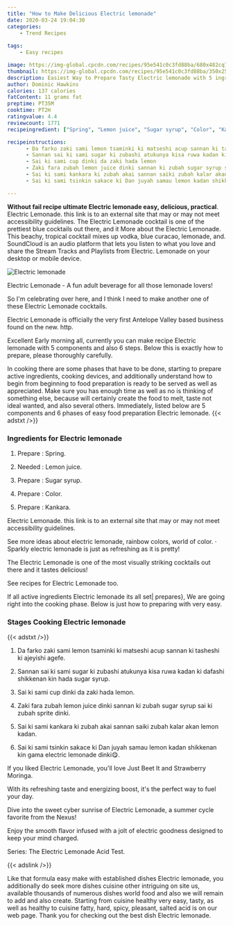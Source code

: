 ```yaml
---
title: "How to Make Delicious Electric lemonade"
date: 2020-03-24 19:04:30
categories:
    - Trend Recipes
    
tags:
    - Easy recipes

image: https://img-global.cpcdn.com/recipes/95e541c0c3fd88ba/680x482cq70/electric-lemonade-recipe-main-photo.jpg
thumbnail: https://img-global.cpcdn.com/recipes/95e541c0c3fd88ba/350x250cq70/electric-lemonade-recipe-main-photo.jpg
description: Easiest Way to Prepare Tasty Electric lemonade with 5 ingredients and 6 stages of easy cooking.
author: Dominic Hawkins
calories: 137 calories
fatContent: 11 grams fat
preptime: PT35M
cooktime: PT2H
ratingvalue: 4.4
reviewcount: 1771
recipeingredient: ["Spring", "Lemon juice", "Sugar syrup", "Color", "Kankara"]

recipeinstructions: 
      - Da farko zaki sami lemon tsaminki ki matseshi acup sannan ki tasheshi ki ajeyishi agefe 
      - Sannan sai ki sami sugar ki zubashi atukunya kisa ruwa kadan ki dafashi shikkenan kin hada sugar syrup 
      - Sai ki sami cup dinki da zaki hada lemon 
      - Zaki fara zubah lemon juice dinki sannan ki zubah sugar syrup sai ki zubah sprite dinki 
      - Sai ki sami kankara ki zubah akai sannan saiki zubah kalar akan lemon kadan 
      - Sai ki sami tsinkin sakace ki Dan juyah samau lemon kadan shikkenan kin gama electric lemonade dinki

---
```




**Without fail recipe ultimate Electric lemonade easy, delicious, practical**. Electric Lemonade. this link is to an external site that may or may not meet accessibility guidelines. The Electric Lemonade cocktail is one of the prettiest blue cocktails out there, and it More about the Electric Lemonade. This beachy, tropical cocktail mixes up vodka, blue curacao, lemonade, and. SoundCloud is an audio platform that lets you listen to what you love and share the Stream Tracks and Playlists from Electric. Lemonade on your desktop or mobile device.


![Electric lemonade](https://img-global.cpcdn.com/recipes/95e541c0c3fd88ba/680x482cq70/electric-lemonade-recipe-main-photo.jpg "Electric lemonade")



Electric Lemonade - A fun adult beverage for all those lemonade lovers!

So I&#39;m celebrating over here, and I think I need to make another one of these Electric Lemonade cocktails.

Electric Lemonade is officially the very first Antelope Valley based business found on the new. http.


Excellent Early morning all, currently you can make recipe Electric lemonade with 5 components and also 6 steps. Below this is exactly how to prepare, please thoroughly carefully.

In cooking there are some phases that have to be done, starting to prepare active ingredients, cooking devices, and additionally understand how to begin from beginning to food preparation is ready to be served as well as appreciated. Make sure you has enough time as well as no is thinking of something else, because will certainly create the food to melt, taste not ideal wanted, and also several others. Immediately, listed below are 5 components and 6 phases of easy food preparation Electric lemonade.
{{< adstxt />}}

### Ingredients for Electric lemonade


1. Prepare  : Spring.

1. Needed  : Lemon juice.

1. Prepare  : Sugar syrup.

1. Prepare  : Color.

1. Prepare  : Kankara.


Electric Lemonade. this link is to an external site that may or may not meet accessibility guidelines.

See more ideas about electric lemonade, rainbow colors, world of color. · Sparkly electric lemonade is just as refreshing as it is pretty!

The Electric Lemonade is one of the most visually striking cocktails out there and it tastes delicious!

See recipes for Electric Lemonade too.


If all active ingredients Electric lemonade its all set| prepares}, We are going right into the cooking phase. Below is just how to preparing with very easy.

### Stages Cooking Electric lemonade

{{< adstxt />}}


1. Da farko zaki sami lemon tsaminki ki matseshi acup sannan ki tasheshi ki ajeyishi agefe.



1. Sannan sai ki sami sugar ki zubashi atukunya kisa ruwa kadan ki dafashi shikkenan kin hada sugar syrup.



1. Sai ki sami cup dinki da zaki hada lemon.



1. Zaki fara zubah lemon juice dinki sannan ki zubah sugar syrup sai ki zubah sprite dinki.



1. Sai ki sami kankara ki zubah akai sannan saiki zubah kalar akan lemon kadan.



1. Sai ki sami tsinkin sakace ki Dan juyah samau lemon kadan shikkenan kin gama electric lemonade dinki😋.




If you liked Electric Lemonade, you&#39;ll love Just Beet It and Strawberry Moringa.

With its refreshing taste and energizing boost, it&#39;s the perfect way to fuel your day.

Dive into the sweet cyber sunrise of Electric Lemonade, a summer cycle favorite from the Nexus!

Enjoy the smooth flavor infused with a jolt of electric goodness designed to keep your mind charged.

Series: The Electric Lemonade Acid Test.


{{< adslink />}}

Like that formula easy make with established dishes Electric lemonade, you additionally do seek more dishes cuisine other intriguing on site us, available thousands of numerous dishes world food and also we will remain to add and also create. Starting from cuisine healthy very easy, tasty, as well as healthy to cuisine fatty, hard, spicy, pleasant, salted acid is on our web page. Thank you for checking out the best dish Electric lemonade.
